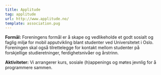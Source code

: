 ```yaml
---
title: Applitude
tag: applitude
url: http://www.applitude.no/
template: association.pug
---
```


**Formål:** Foreningens formål er å skape og vedlikeholde et godt sosialt og faglig miljø for mobil apputvikling blant studenter ved Universitetet i Oslo. Foreningen skal også tilrettelegge for kontakt mellom studenter på forskjellige studieretninger, ferdighetsnivåer og årstrinn.

**Aktiviteter:** Vi arrangerer kurs, sosiale (h)appenings og møtes jevnlig for å programmere sammen.